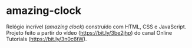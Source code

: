 # amazing-clock
 
Relógio incrível (<em>amazing clock</em>) construído com HTML, CSS e JavaScript. <br />
Projeto feito a partir do vídeo (https://bit.ly/3be2jhp) do canal Online Tutorials (https://bit.ly/3n0c6tW).
